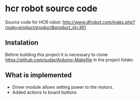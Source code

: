 # hcr robot source code
Source code for HCR robot: http://www.dfrobot.com/index.php?route=product/product&product_id=361

## Instalation
Before building this project it is necessary to clone https://github.com/sudar/Arduino-Makefile in the project folder.


## What is implemented

  * Driver module allows setting power to the motors.
  * Added actions to board buttons
